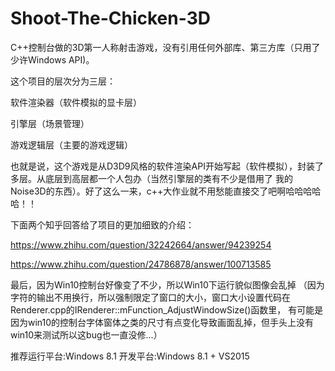 # Shoot-The-Chicken-3D
C++控制台做的3D第一人称射击游戏，没有引用任何外部库、第三方库（只用了少许Windows API)。

这个项目的层次分为三层：

软件渲染器（软件模拟的显卡层）

引擎层（场景管理）

游戏逻辑层（主要的游戏逻辑）

也就是说，这个游戏是从D3D9风格的软件渲染API开始写起（软件模拟），封装了多层。从底层到高层都一个人包办（当然引擎层的类有不少是借用了
我的Noise3D的东西）。好了这么一来，c++大作业就不用愁能直接交了吧啊哈哈哈哈哈！！

下面两个知乎回答给了项目的更加细致的介绍：

https://www.zhihu.com/question/32242664/answer/94239254

https://www.zhihu.com/question/24786878/answer/100713585


最后，因为Win10控制台好像变了不少，所以Win10下运行貌似图像会乱掉
（因为字符的输出不用换行，所以强制限定了窗口的大小，窗口大小设置代码在Renderer.cpp的IRenderer::mFunction_AdjustWindowSize()函数里，
有可能是因为win10的控制台字体窗体之类的尺寸有点变化导致画面乱掉，但手头上没有win10来测试所以这bug也一直没修...）

推荐运行平台:Windows 8.1
开发平台:Windows 8.1 + VS2015

